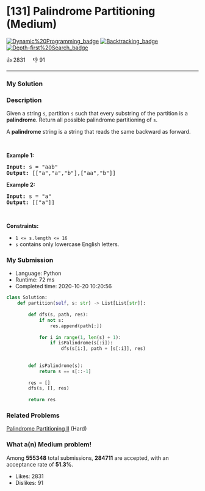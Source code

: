 # [131] Palindrome Partitioning (Medium)

[![Dynamic%20Programming_badge](https://img.shields.io/badge/topic-Dynamic%20Programming-green.svg)](https://leetcode.com/problems/palindrome-partitioning/)  [![Backtracking_badge](https://img.shields.io/badge/topic-Backtracking-green.svg)](https://leetcode.com/problems/palindrome-partitioning/)  [![Depth-first%20Search_badge](https://img.shields.io/badge/topic-Depth-first%20Search-green.svg)](https://leetcode.com/problems/palindrome-partitioning/) 

:+1: 2831 &nbsp; &nbsp; :thumbsdown: 91

---

### My Solution


### Description
<p>Given a string <code>s</code>, partition <code>s</code> such that every substring of the partition is a <strong>palindrome</strong>. Return all possible palindrome partitioning of <code>s</code>.</p>

<p>A <strong>palindrome</strong> string is a string that reads the same backward as forward.</p>

<p>&nbsp;</p>
<p><strong>Example 1:</strong></p>
<pre><strong>Input:</strong> s = "aab"
<strong>Output:</strong> [["a","a","b"],["aa","b"]]
</pre><p><strong>Example 2:</strong></p>
<pre><strong>Input:</strong> s = "a"
<strong>Output:</strong> [["a"]]
</pre>
<p>&nbsp;</p>
<p><strong>Constraints:</strong></p>

<ul>
	<li><code>1 &lt;= s.length &lt;= 16</code></li>
	<li><code>s</code> contains only lowercase English letters.</li>
</ul>



### My Submission

- Language: Python
- Runtime: 72 ms
- Completed time: 2020-10-20 10:20:56

```Python
class Solution:
    def partition(self, s: str) -> List[List[str]]:
        
        def dfs(s, path, res):
            if not s:
                res.append(path[:])
            
            for i in range(1, len(s) + 1):
                if isPalindrome(s[:i]):
                    dfs(s[i:], path + [s[:i]], res)
                
            
        def isPalindrome(s):
            return s == s[::-1]
        
        res = []
        dfs(s, [], res)
        
        return res
```


### Related Problems
[Palindrome Partitioning II](https://leetcode.com/problems/palindrome-partitioning-ii/) (Hard) <br>



### What a(n) Medium problem!
Among **555348** total submissions, **284711** are accepted, with an acceptance rate of **51.3%**. <br>

- Likes: 2831
- Dislikes: 91

